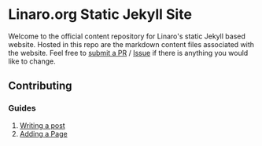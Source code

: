 # Linaro.org Static Jekyll Site

Welcome to the official content repository for Linaro's static Jekyll based website.
Hosted in this repo are the markdown content files associated with the website. Feel free to [submit a 
PR](https://github.com/linaro/website/pulls) / [Issue](https://github.com/Linaro/website/issues/new) if there is anything you would like to change.


## Contributing


### Guides

1. [Writing a post](#writing-post)
2. [Adding a Page](#adding-a-page)

